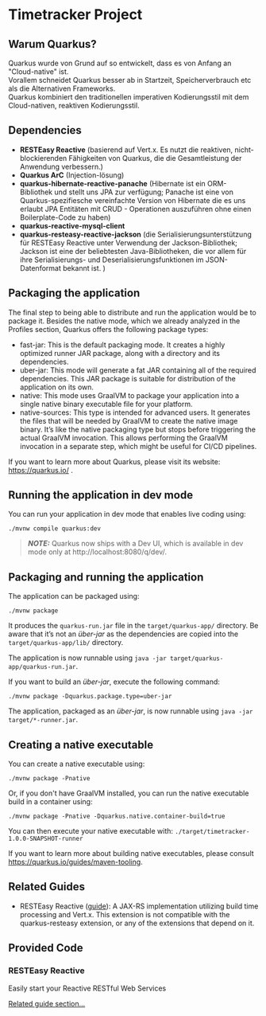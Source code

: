# Timetracker Project

## Warum Quarkus?

Quarkus wurde von Grund auf so entwickelt, dass es von Anfang an "Cloud-native" ist.
<br> Vorallem schneidet Quarkus besser ab in Startzeit, Speicherverbrauch etc als die Alternativen Frameworks.
<br>Quarkus kombiniert den traditionellen imperativen Kodierungsstil mit dem Cloud-nativen, reaktiven Kodierungsstil.

## Dependencies

- <b>RESTEasy Reactive</b> (basierend auf Vert.x. Es nutzt die reaktiven, nicht-blockierenden Fähigkeiten von Quarkus, die die Gesamtleistung der Anwendung verbessern.)
- <b>Quarkus ArC</b> (Injection-lösung)
- <b>quarkus-hibernate-reactive-panache</b> (Hibernate ist ein ORM-Bibliothek und stellt uns JPA zur verfügung; Panache ist eine von Quarkus-spezifiesche vereinfachte Version von Hibernate die es uns erlaubt JPA Entitäten mit CRUD - Operationen auszuführen ohne einen Boilerplate-Code zu haben)
- <b>quarkus-reactive-mysql-client</b>
- <b>quarkus-resteasy-reactive-jackson</b> (die Serialisierungsunterstützung für RESTEasy Reactive unter Verwendung der Jackson-Bibliothek; Jackson ist eine der beliebtesten Java-Bibliotheken, die vor allem für ihre Serialisierungs- und Deserialisierungsfunktionen im JSON-Datenformat bekannt ist. )

## Packaging the application

The final step to being able to distribute and run the application would be to package it. Besides the native mode, which we already analyzed in the Profiles section, Quarkus offers the following package types:
- fast-jar: This is the default packaging mode. It creates a highly optimized runner JAR package, along with a directory and its dependencies.
- uber-jar: This mode will generate a fat JAR containing all of the required dependencies. This JAR package is suitable for distribution of the application on its own.
- native: This mode uses GraalVM to package your application into a single native binary executable file for your platform.
- native-sources: This type is intended for advanced users. It generates the files that will be needed by GraalVM to create the native image binary. It’s like the native packaging type but stops before triggering the actual GraalVM invocation. This allows performing the GraalVM invocation in a separate step, which might be useful for CI/CD pipelines.


If you want to learn more about Quarkus, please visit its website: https://quarkus.io/ .

## Running the application in dev mode

You can run your application in dev mode that enables live coding using:
```shell script
./mvnw compile quarkus:dev
```

> **_NOTE:_**  Quarkus now ships with a Dev UI, which is available in dev mode only at http://localhost:8080/q/dev/.

## Packaging and running the application

The application can be packaged using:
```shell script
./mvnw package
```
It produces the `quarkus-run.jar` file in the `target/quarkus-app/` directory.
Be aware that it’s not an _über-jar_ as the dependencies are copied into the `target/quarkus-app/lib/` directory.

The application is now runnable using `java -jar target/quarkus-app/quarkus-run.jar`.

If you want to build an _über-jar_, execute the following command:
```shell script
./mvnw package -Dquarkus.package.type=uber-jar
```

The application, packaged as an _über-jar_, is now runnable using `java -jar target/*-runner.jar`.

## Creating a native executable

You can create a native executable using: 
```shell script
./mvnw package -Pnative
```

Or, if you don't have GraalVM installed, you can run the native executable build in a container using: 
```shell script
./mvnw package -Pnative -Dquarkus.native.container-build=true
```

You can then execute your native executable with: `./target/timetracker-1.0.0-SNAPSHOT-runner`

If you want to learn more about building native executables, please consult https://quarkus.io/guides/maven-tooling.

## Related Guides

- RESTEasy Reactive ([guide](https://quarkus.io/guides/resteasy-reactive)): A JAX-RS implementation utilizing build time processing and Vert.x. This extension is not compatible with the quarkus-resteasy extension, or any of the extensions that depend on it.

## Provided Code

### RESTEasy Reactive

Easily start your Reactive RESTful Web Services

[Related guide section...](https://quarkus.io/guides/getting-started-reactive#reactive-jax-rs-resources)
